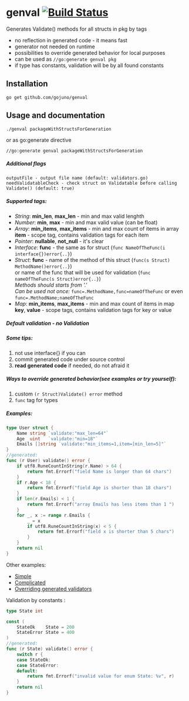 # genval [![Build Status](https://travis-ci.org/gojuno/genval.svg?branch=master)](https://travis-ci.org/gojuno/genval)

Generates Validate() methods for all structs in pkg by tags
- no reflection in generated code - it means fast  
- generator not needed on runtime
- possibilities to override generated behavior for local purposes
- can be used as `//go:generate genval pkg` 
- if type has constants, validation will be by all found constants 

Installation
------------
    go get github.com/gojuno/genval

Usage and documentation
------
    ./genval packageWithStructsForGeneration  
or as go:generate directive  

    //go:generate genval packageWithStructsForGeneration

##### Additional flags
    outputFile - output file name (default: validators.go)
    needValidatableCheck - check struct on Validatable before calling Validate() (default: true)

##### Supported tags:
- *String*: **min_len**, **max_len** - min and max valid lenghth 
- *Number*: **min**, **max** - min and max valid value (can be float)
- *Array*:  **min_items**, **max_items** - min and max count of items in array  
    **item** - scope tag, contains validation tags for each item
- *Pointer*: **nullable**, **not_null** - it's clear
- *Interface*: **func** - the same as for struct (`func NameOfTheFunc(i interface{})error{..}`)
- *Struct*: **func** - name of the method of this struct (`func(s Struct) MethodName()error{..}`)  
    or name of the func that will be used for validation (`func nameOfTheFunc(s Struct)error{..}`)      
    *Methods should starts from '.'*  
    *Can be used not once:* `func=.MethodName,func=nameOfTheFunc` or even `func=.MethodName;nameOfTheFunc`    
- *Map*: **min_items**, **max_items** - min and max count of items in map  
    **key**, **value** - scope tags, contains validation tags for key or value 

##### Default validation - no Validation    

##### Some tips:
1. not use interface{} if you can
2. commit generated code under source control
3. **read generated code** if needed, do not afraid it

##### Ways to override generated behavior(see examples or try yourself): 
1. custom `(r Struct)Validate() error` method
2. `func` tag for types

##### Examples:
```go
type User struct {
    Name string `validate:"max_len=64"`
    Age  uint   `validate:"min=18"`
    Emails []string `validate:"min_items=1,item=[min_len=5]"`
}
//generated:
func (r User) validate() error {
    if utf8.RuneCountInString(r.Name) > 64 {
        return fmt.Errorf("field Name is longer than 64 chars")
    }
    if r.Age < 18 {
        return fmt.Errorf("field Age is shorter than 18 chars")
    }
    if len(r.Emails) < 1 {
        return fmt.Errorf("array Emails has less items than 1 ")
    }
    for _, x := range r.Emails {
        _ = x
        if utf8.RuneCountInString(x) < 5 {
            return fmt.Errorf("field x is shorter than 5 chars")
        }
    }
    return nil
}
```
Other examples:
- [Simple](https://github.com/gojuno/genval/tree/master/examples/simple)
- [Complicated](https://github.com/gojuno/genval/tree/master/examples/complicated)
- [Overriding generated validators](https://github.com/gojuno/genval/tree/master/examples/overriding)

Validation by constants :
```go
type State int

const (
    StateOk    State = 200
    StateError State = 400
)
//generated:
func (r State) validate() error {
    switch r {
    case StateOk:
    case StateError:
    default:
        return fmt.Errorf("invalid value for enum State: %v", r)
    }
    return nil
}
```